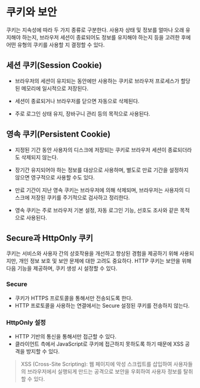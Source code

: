 # 쿠키와 보안

쿠키는 지속성에 따라 두 가지 종류로 구분한다. 사용자 상태 및 정보를 얼마나 오래 유지해야 하는지, 브라우저 세션이 종료되어도 정보를 유지해야 하는지 등을 고려한 후에 어떤 유형의 쿠키를 사용할 지 결정할 수 있다.

## 세션 쿠키(Session Cookie)

* 브라우저의 세션이 유지되는 동안에만 사용하는 쿠키로 브라우저 프로세스가 할당된 메모리에 일시적으로 저장된다.

* 세션이 종료되거나 브라우저를 닫으면 자동으로 삭제된다.

* 주로 로그인 상태 유지, 장바구니 관리 등의 목적으로 사용된다.

## 영속 쿠키(Persistent Cookie)

* 지정된 기간 동안 사용자의 디스크에 저장되는 쿠키로 브라우저 세션이 종료되더라도 삭제되지 않는다.

* 장기간 유지되어야 하는 정보를 대상으로 사용하며, 별도로 만료 기간을 설정하지 않으면 영구적으로 사용할 수도 있다.

* 만료 기간이 지난 영속 쿠키는 브라우저에 의해 삭제되며, 브라우저는 사용자의 디스크에 저장된 쿠키를 주기적으로 검사하고 정리한다.

* 영속 쿠키는 주로 브라우저 기본 설정, 자동 로그인 기능, 선호도 조사와 같은 목적으로 사용된다.

## Secure과 HttpOnly 쿠키

쿠키는 서비스와 사용자 간의 상호작용을 개선하고 향상된 경험을 제공하기 위해 사용되지만, 개인 정보 보호 및 보안 문제에 대한 고려도 중요하다. HTTP 쿠키는 보안을 위해 다음 기능을 제공하며, 쿠키 생성 시 설정할 수 있다.

### Secure

* 쿠키가 HTTPS 프로토콜을 통해서만 전송되도록 한다.
* HTTP 프로토콜을 사용하는 연결에서는 Secure 설정된 쿠키를 전송하지 않는다.

### HttpOnly 설정

* HTTP 기반의 통신을 통해서만 접근할 수 있다.
* 클라이언트 측에서 JavaScript로 쿠키에 접근하지 못하도록 하기 때문에 XSS 공격을 방지할 수 있다.

> XSS (Cross-Site Scripting): 웹 페이지에 악성 스크립트를 삽입하여 사용자들의 브라우저에서 실행되게 만드는 공격으로 보안을 우회하여 사용자 정보를 탈취할 수 있다.